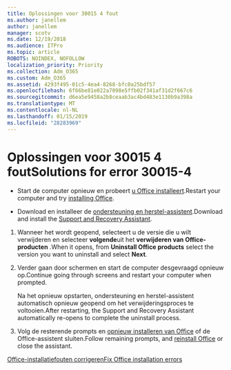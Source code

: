```yaml
---
title: Oplossingen voor 30015 4 fout
ms.author: janellem
author: janellem
manager: scotv
ms.date: 12/19/2018
ms.audience: ITPro
ms.topic: article
ROBOTS: NOINDEX, NOFOLLOW
localization_priority: Priority
ms.collection: Adm_O365
ms.custom: Adm_O365
ms.assetid: 4293f495-01c5-4ea4-8268-bfc0a25bdf57
ms.openlocfilehash: 6f66be81e022a7098e5ffb02f341af31d2f667c6
ms.sourcegitcommit: d6ea5e9458a2b8ceaab3ac4bd483e1130b9a398a
ms.translationtype: MT
ms.contentlocale: nl-NL
ms.lasthandoff: 01/15/2019
ms.locfileid: "28283969"
---
```

# <a name="solutions-for-error-30015-4"></a><span data-ttu-id="951e6-102">Oplossingen voor 30015 4 fout</span><span class="sxs-lookup"><span data-stu-id="951e6-102">Solutions for error 30015-4</span></span>

- <span data-ttu-id="951e6-103">Start de computer opnieuw en probeert [u Office installeert](https://portal.office.com/OLS/MySoftware.aspx).</span><span class="sxs-lookup"><span data-stu-id="951e6-103">Restart your computer and try [installing Office](https://portal.office.com/OLS/MySoftware.aspx).</span></span>
    
- <span data-ttu-id="951e6-104">Download en installeer de [ondersteuning en herstel-assistent](https://aka.ms/SARA-OfficeUninstall-Alchemy).</span><span class="sxs-lookup"><span data-stu-id="951e6-104">Download and install the [Support and Recovery Assistant](https://aka.ms/SARA-OfficeUninstall-Alchemy).</span></span>
    
1. <span data-ttu-id="951e6-105">Wanneer het wordt geopend, selecteert u de versie die u wilt verwijderen en selecteer **volgende**uit het **verwijderen van Office-producten** .</span><span class="sxs-lookup"><span data-stu-id="951e6-105">When it opens, from **Uninstall Office products** select the version you want to uninstall and select **Next**.</span></span> 
    
2. <span data-ttu-id="951e6-106">Verder gaan door schermen en start de computer desgevraagd opnieuw op.</span><span class="sxs-lookup"><span data-stu-id="951e6-106">Continue going through screens and restart your computer when prompted.</span></span>
    
    <span data-ttu-id="951e6-107">Na het opnieuw opstarten, ondersteuning en herstel-assistent automatisch opnieuw geopend om het verwijderingsproces te voltooien.</span><span class="sxs-lookup"><span data-stu-id="951e6-107">After restarting, the Support and Recovery Assistant automatically re-opens to complete the uninstall process.</span></span>
    
3. <span data-ttu-id="951e6-108">Volg de resterende prompts en [opnieuw installeren van Office](https://portal.office.com/OLS/MySoftware.aspx) of de Office-assistent sluiten.</span><span class="sxs-lookup"><span data-stu-id="951e6-108">Follow remaining prompts, and [reinstall Office](https://portal.office.com/OLS/MySoftware.aspx) or close the assistant.</span></span> 
    
[<span data-ttu-id="951e6-109">Office-installatiefouten corrigeren</span><span class="sxs-lookup"><span data-stu-id="951e6-109">Fix Office installation errors</span></span>](https://support.office.com/article/d5df89a9-0507-4b4c-92f9-22f457e630aa?=wt.mc_id=Alchm_DldInstAct.aspx)
  

